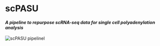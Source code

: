 # scPASU

#### *A pipeline to repurpose scRNA-seq data for single cell polyadenylation analysis*



![scPASU pipelinel]()

